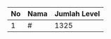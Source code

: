 | No | Nama            | Jumlah Level |
|----|-----------------|--------------|
| 1  | #    |    1325        |
